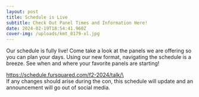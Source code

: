 ```yaml
---
layout: post
title: Schedule is Live
subtitle: Check Out Panel Times and Information Here!
date: 2024-02-19T18:54:41.960Z
cover-img: /uploads/kmt_8179-xl.jpg
---
```

Our schedule is fully live! Come take a look at the panels we are offering so you can plan your days. Using our new format, navigating the schedule is a breeze. See when and where your favorite panels are starting!

https://schedule.fursquared.com/f2-2024/talk/\
\
If any changes should arise during the con, this schedule will update and an announcement will go out of social media.
